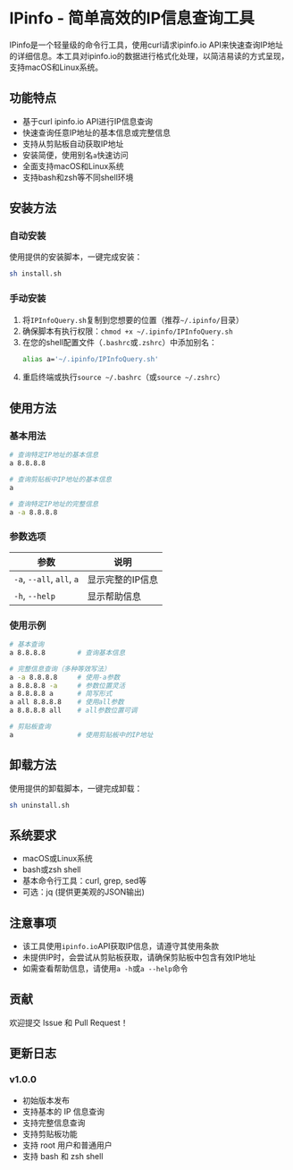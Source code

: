 # IPinfo - 简单高效的IP信息查询工具

IPinfo是一个轻量级的命令行工具，使用curl请求ipinfo.io API来快速查询IP地址的详细信息。本工具对ipinfo.io的数据进行格式化处理，以简洁易读的方式呈现，支持macOS和Linux系统。

## 功能特点

- 基于curl ipinfo.io API进行IP信息查询
- 快速查询任意IP地址的基本信息或完整信息
- 支持从剪贴板自动获取IP地址
- 安装简便，使用别名`a`快速访问
- 全面支持macOS和Linux系统
- 支持bash和zsh等不同shell环境

## 安装方法

### 自动安装

使用提供的安装脚本，一键完成安装：

```bash
sh install.sh
```

### 手动安装

1. 将`IPInfoQuery.sh`复制到您想要的位置（推荐`~/.ipinfo/`目录）
2. 确保脚本有执行权限：`chmod +x ~/.ipinfo/IPInfoQuery.sh`
3. 在您的shell配置文件（`.bashrc`或`.zshrc`）中添加别名：
   ```bash
   alias a='~/.ipinfo/IPInfoQuery.sh'
   ```
4. 重启终端或执行`source ~/.bashrc`（或`source ~/.zshrc`）

## 使用方法

### 基本用法

```bash
# 查询特定IP地址的基本信息
a 8.8.8.8

# 查询剪贴板中IP地址的基本信息
a

# 查询特定IP地址的完整信息
a -a 8.8.8.8
```

### 参数选项

| 参数 | 说明 |
|------|------|
| `-a`, `--all`, `all`, `a` | 显示完整的IP信息 |
| `-h`, `--help` | 显示帮助信息 |

### 使用示例

```bash
# 基本查询
a 8.8.8.8        # 查询基本信息

# 完整信息查询（多种等效写法）
a -a 8.8.8.8     # 使用-a参数
a 8.8.8.8 -a     # 参数位置灵活
a 8.8.8.8 a      # 简写形式
a all 8.8.8.8    # 使用all参数
a 8.8.8.8 all    # all参数位置可调

# 剪贴板查询
a                # 使用剪贴板中的IP地址
```

## 卸载方法

使用提供的卸载脚本，一键完成卸载：

```bash
sh uninstall.sh
```

## 系统要求

- macOS或Linux系统
- bash或zsh shell
- 基本命令行工具：curl, grep, sed等
- 可选：jq (提供更美观的JSON输出)

## 注意事项

- 该工具使用`ipinfo.io`API获取IP信息，请遵守其使用条款
- 未提供IP时，会尝试从剪贴板获取，请确保剪贴板中包含有效IP地址
- 如需查看帮助信息，请使用`a -h`或`a --help`命令

## 贡献

欢迎提交 Issue 和 Pull Request！

## 更新日志

### v1.0.0
- 初始版本发布
- 支持基本的 IP 信息查询
- 支持完整信息查询
- 支持剪贴板功能
- 支持 root 用户和普通用户
- 支持 bash 和 zsh shell